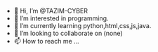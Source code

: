- 👋 Hi, I’m @TAZIM-CYBER
- 👀 I’m interested in programming.
- 🌱 I’m currently learning python,html,css,js,java.
- 💞️ I’m looking to collaborate on (none)
- 📫 How to reach me ...

<!---
TAZIM-CYBER/TAZIM-CYBER is a ✨ special ✨ repository because its `README.md` (this file) appears on your GitHub profile.
You can click the Preview link to take a look at your changes.
--->
